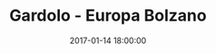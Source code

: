 ---
title: Gardolo - Europa Bolzano
date: 2017-01-14 18:00:00
squadra-a: Bc Gardolo
punteggio-a: 29
squadra-b: Europa Bolzano
punteggio-b: 59
partite/squadra: under-13-16-17
luogo: Centro Sportivo Trento Nord
categoria: under 13
---